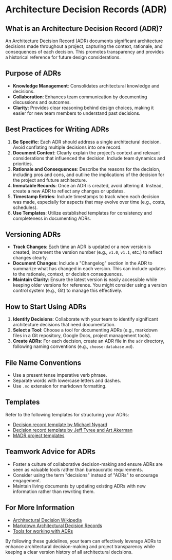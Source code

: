 # Architecture Decision Records (ADR)

## What is an Architecture Decision Record (ADR)?

An Architecture Decision Record (ADR) documents significant architecture decisions made throughout a project, capturing the context, rationale, and consequences of each decision. This promotes transparency and provides a historical reference for future design considerations.

## Purpose of ADRs

- **Knowledge Management**: Consolidates architectural knowledge and decisions.
- **Collaboration**: Enhances team communication by documenting discussions and outcomes.
- **Clarity**: Provides clear reasoning behind design choices, making it easier for new team members to understand past decisions.

## Best Practices for Writing ADRs

1. **Be Specific**: Each ADR should address a single architectural decision. Avoid conflating multiple decisions into one record.
2. **Document Context**: Clearly explain the project’s context and relevant considerations that influenced the decision. Include team dynamics and priorities.
3. **Rationale and Consequences**: Describe the reasons for the decision, including pros and cons, and outline the implications of the decision for the project and future architecture.
4. **Immutable Records**: Once an ADR is created, avoid altering it. Instead, create a new ADR to reflect any changes or updates.
5. **Timestamp Entries**: Include timestamps to track when each decision was made, especially for aspects that may evolve over time (e.g., costs, schedules).
6. **Use Templates**: Utilize established templates for consistency and completeness in documenting ADRs.

## Versioning ADRs

- **Track Changes**: Each time an ADR is updated or a new version is created, increment the version number (e.g., `v1.0`, `v1.1`, etc.) to reflect changes clearly.
- **Document Changes**: Include a "Changelog" section in the ADR to summarize what has changed in each version. This can include updates to the rationale, context, or decision consequences.
- **Maintain Clarity**: Ensure the latest version is easily accessible while keeping older versions for reference. You might consider using a version control system (e.g., Git) to manage this effectively.

## How to Start Using ADRs

1. **Identify Decisions**: Collaborate with your team to identify significant architecture decisions that need documentation.
2. **Select a Tool**: Choose a tool for documenting ADRs (e.g., markdown files in a Git repository, Google Docs, project management tools).
3. **Create ADRs**: For each decision, create an ADR file in the `adr` directory, following naming conventions (e.g., `choose-database.md`).

## File Name Conventions

- Use a present tense imperative verb phrase.
- Separate words with lowercase letters and dashes.
- Use `.md` extension for markdown formatting.

## Templates

Refer to the following templates for structuring your ADRs:

- [Decision record template by Michael Nygard](https://thinkrelevance.com/blog/2011/11/15/documenting-architecture-decisions)
- [Decision record template by Jeff Tyree and Art Akerman](https://github.com/adr/adr)
- [MADR project templates](https://adr.github.io/madr/)

## Teamwork Advice for ADRs

- Foster a culture of collaborative decision-making and ensure ADRs are seen as valuable tools rather than bureaucratic requirements.
- Consider using the term "decisions" instead of "ADRs" to encourage engagement.
- Maintain living documents by updating existing ADRs with new information rather than rewriting them.

## For More Information

- [Architectural Decision Wikipedia](https://en.wikipedia.org/wiki/Architectural_decision)
- [Markdown Architectural Decision Records](https://adr.github.io/)
- [Tools for working with ADRs](https://github.com/adr/adr)

By following these guidelines, your team can effectively leverage ADRs to enhance architectural decision-making and project transparency while keeping a clear version history of all architectural decisions.
